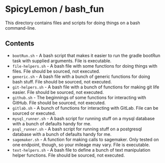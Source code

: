 # SpicyLemon / bash_fun
This directory contains files and scripts for doing things on a bash command-line.

## Contents

* `bootRun.sh` - A bash script that makes it easier to run the gradle bootRun task with supplied arguments. File is executable.
* `file-helpers.sh` - A bash file with some functions for doing things with files. File should be sourced, not executed.
* `generic.sh` - A bash file with a bunch of generic functions for doing bash stuff. File should be sourced, not executed.
* `git-helpers.sh` - A bash file with a bunch of functions for making git life easier. File should be sourced, not executed.
* `github.sh` - The beginnings of some functions for interacting with GitHub. File should be sourced, not executed.
* `gitlab.sh` - A bunch of functions for interacting with GitLab. File can be sourced or executed.
* `mysql_runner.sh` - A bash script for running stuff on a mysql database with a bunch of defaults handy for me.
* `psql_runner.sh` - A bash script for running stuff on a postgresql database with a bunch of defaults handy for me.
* `sagemaker.sh` - A function for making calls to sagemaker. Only tested on one endpoint, though, so your mileage may vary. File is executable.
* `text-helpers.sh` - A bash file to define a bunch of text manipulation helper functions. File should be sourced, not executed.

